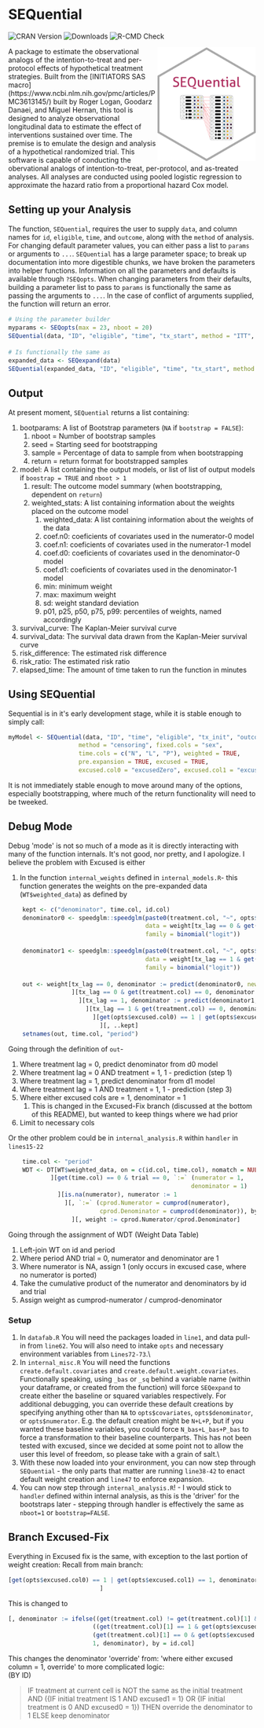 # SEQuential
![CRAN Version](https://www.r-pkg.org/badges/version/SEQuential)
![Downloads](https://cranlogs.r-pkg.org/badges/grand-total/SEQuential)
![R-CMD Check](https://img.shields.io/github/actions/workflow/status/CausalInference/SEQuential-private/R)


<img align="right" src="SEQuential.png" style="float" width="200">
A package to estimate the observational analogs of the intention-to-treat and per-protocol effects of hypothetical treatment strategies. Built from the [INITIATORS SAS macro](https://www.ncbi.nlm.nih.gov/pmc/articles/PMC3613145/) built by Roger Logan, Goodarz Danaei, and Miguel Hernan, this tool is designed to analyze observational longitudinal data to estimate the effect of interventions sustained over time. The premise is to emulate the design and analysis of a hypothetical randomized trial. This software is capable of conducting the obervational analogs of intention-to-treat, per-protocol, and as-treated analyses. All analyses are conducted using pooled logistic regression to approximate the hazard ratio from a proportional hazard Cox model.

## Setting up your Analysis

The function, `SEQuential`, requires the user to supply `data`, and column names for `id`, `eligible`, `time`, and `outcome`, along with the `method` of analysis. For changing default parameter values, you can either pass a list to `params` or arguments to `...`. `SEQuential` has a large parameter space; to break up documentation into more digestible chunks, we have broken the parameters into helper functions. Information on all the parameters and defaults is available through `?SEQopts`. When changing parameters from their defaults, building a parameter list to pass to `params` is functionally the same as passing the arguments to `...`. In the case of conflict of arguments supplied, the function will return an error.

```r         
# Using the parameter builder
myparams <- SEQopts(max = 23, nboot = 20)
SEQuential(data, "ID", "eligible", "time", "tx_start", method = "ITT", params = myparams)

# Is functionally the same as
expanded_data <- SEQexpand(data)
SEQuential(expanded_data, "ID", "eligible", "time", "tx_start", method = "ITT", max = 23, nboot = 20)
```

## Output
At present moment, `SEQuential` returns a list containing:
1. bootparams: A list of Bootstrap parameters (`NA` if `bootstrap = FALSE`):
    1. nboot = Number of bootstrap samples
    2. seed = Starting seed for bootstrapping
    3. sample = Percentage of data to sample from when bootstrapping
    4. return = return format for bootstrapped samples
2. model: A list containing the output models, or list of list of output models if `boostrap = TRUE` and `nboot > 1`
    1. result: The outcome model summary (when bootstrapping, dependent on `return`)
    2. weighted_stats: A list containing information about the weights placed on the outcome model
        1. weighted_data: A list containing information about the weights of the data
        2. coef.n0: coeficients of covariates used in the numerator-0 model
        3. coef.n1: coeficients of covariates used in the numerator-1 model
        4. coef.d0: coeficients of covariates used in the denominator-0 model
        5. coef.d1: coeficients of covariates used in the denominator-1 model
        6. min: minimum weight
        7. max: maximum weight
        8. sd: weight standard deviation
        9. p01, p25, p50, p75, p99: percentiles of weights, named accordingly
3. survival_curve: The Kaplan-Meier survival curve
4. survival_data: The survival data drawn from the Kaplan-Meier survival curve
5. risk_difference: The estimated risk difference
6. risk_ratio: The estimated risk ratio
7. elapsed_time: The amount of time taken to run the function in minutes

## Using SEQuential
Sequential is in it's early development stage, while it is stable enough to simply call:
```r
myModel <- SEQuential(data, "ID", "time", "eligible", "tx_init", "outcome",
                    method = "censoring", fixed.cols = "sex", 
                    time.cols = c("N", "L", "P"), weighted = TRUE, 
                    pre.expansion = TRUE, excused = TRUE, 
                    excused.col0 = "excusedZero", excused.col1 = "excusedOne")
```
It is not immediately stable enough to move around many of the options, especially bootstrapping, where much of the return functionality will need to be tweeked.

## Debug Mode
Debug 'mode' is not so much of a mode as it is directly interacting with many of the function internals. It's not good, nor pretty, and I apologize. I believe the problem with Excused is either 
1. In the function `internal_weights` defined in `internal_models.R`- this function generates the weights on the pre-expanded data (`WT$weighted_data`) as defined by
```r
    kept <- c("denominator", time.col, id.col)
    denominator0 <- speedglm::speedglm(paste0(treatment.col, "~", opts$denominator),
                                       data = weight[tx_lag == 0 & get(opts$excused.col0) ==0, ],
                                       family = binomial("logit"))

    denominator1 <- speedglm::speedglm(paste0(treatment.col, "~", opts$denominator),
                                       data = weight[tx_lag == 1 & get(opts$excused.col1) == 0, ],
                                       family = binomial("logit"))

    out <- weight[tx_lag == 0, denominator := predict(denominator0, newdata = .SD, type = "response")
                  ][tx_lag == 0 & get(treatment.col) == 0, denominator := 1 - denominator
                    ][tx_lag == 1, denominator := predict(denominator1, newdata = .SD, type = "response")
                      ][tx_lag == 1 & get(treatment.col) == 0, denominator := 1 - denominator
                        ][get(opts$excused.col0) == 1 | get(opts$excused.col1) == 1, denominator := 1
                          ][, ..kept]
    setnames(out, time.col, "period")
```

Going through the definition of `out`-
1. Where treatment lag = 0, predict denominator from d0 model
2. Where treatment lag = 0 AND treatment = 1, 1 - prediction (step 1)
3. Where treatment lag = 1, predict denominator from d1 model
4. Where treatment lag = 1 AND treatment = 1, 1 - prediction (step 3)
5. Where either excused cols are = 1, denominator = 1
    1. This is changed in the Excused-Fix branch (discussed at the bottom of this README), but wanted to keep things where we had prior
6. Limit to necessary cols

Or the other problem could be in `internal_analysis.R` within `handler` in `lines15-22`
```r
    time.col <- "period"
    WDT <- DT[WT$weighted_data, on = c(id.col, time.col), nomatch = NULL
            ][get(time.col) == 0 & trial == 0, `:=` (numerator = 1,
                                                    denominator = 1)
              ][is.na(numerator), numerator := 1
                ][, `:=` (cprod.Numerator = cumprod(numerator),
                          cprod.Denominator = cumprod(denominator)), by = c(id.col, "trial")
                  ][, weight := cprod.Numerator/cprod.Denominator]
```
Going through the assignment of WDT (Weight Data Table)
1. Left-join WT on id and period
2. Where period AND trial = 0, numerator and denominator are 1
3. Where numerator is NA, assign 1 (only occurs in excused case, where no numerator is ported)
4. Take the cumulative product of the numerator and denominators by id and trial
5. Assign weight as cumprod-numerator / cumprod-denominator

### Setup
1. In `datafab.R` You will need the packages loaded in `line1`, and data pull-in from `line62`. You will also need to intake `opts` and necessary environment variables from `Lines72-73`.\
2. In `internal_misc.R` You will need the functions `create.default.covariates` and `create.default.weight.covariates`. Functionally speaking, using `_bas` or `_sq` behind a variable name (within your dataframe, or created from the function) will force `SEQexpand` to create either the baseline or squared variables respectively. For additional debugging, you can override these default creations by specifying anything other than `NA` to `opts$covariates`, `opts$denominator`, or `opts$numerator`. E.g. the default creation might be `N+L+P`, but if you wanted these baseline variables, you could force `N_bas+L_bas+P_bas` to force a transformation to their baseline counterparts. This has not been tested with excused, since we decided at some point not to allow the user this level of freedom, so please take with a grain of salt.\
3. With these now loaded into your environment, you can now step through `SEQuential` - the only parts that matter are running `line38-42` to enact default weight creation and `line47` to enforce expansion.
4. You can now step through `internal_analysis.R`! - I would stick to `handler` defined within internal analysis, as this is the 'driver' for the bootstraps later - stepping through handler is effectively the same as `nboot=1` or `bootstrap=FALSE`.

## Branch Excused-Fix
Everything in Excused fix is the same, with exception to the last portion of weight creation:
Recall from main branch:
```r
[get(opts$excused.col0) == 1 | get(opts$excused.col1) == 1, denominator := 1
                          ]
```

This is changed to 
```r
[, denominator := ifelse((get(treatment.col) != get(treatment.col)[1] &
                        ((get(treatment.col)[1] == 1 & get(opts$excused.col1) == 1) |
                        (get(treatment.col)[1] == 0 & get(opts$excused.col0) == 1))),
                        1, denominator), by = id.col]
```
This changes the denominator 'override' from: 'where either excused column = 1, override' to more complicated logic:\
(BY ID)
> IF treatment at current cell is NOT the same as the initial treatment AND
> ({IF initial treatment IS 1 AND excused1 = 1} OR {IF initial treatment is 0 AND excused0 = 1})
> THEN override the denominator to 1
> ELSE keep denominator
